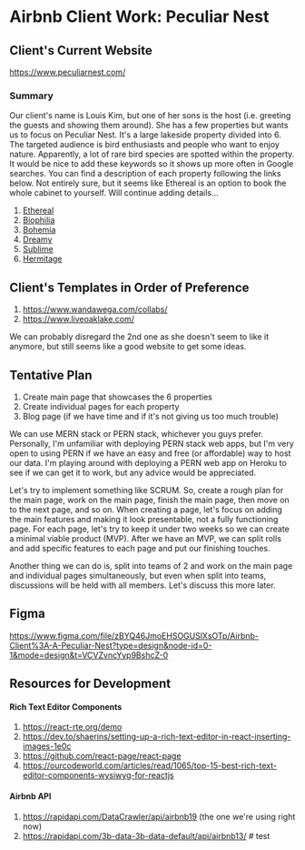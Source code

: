 # Airbnb Client Work: Peculiar Nest

## Client's Current Website
https://www.peculiarnest.com/
### Summary
Our client's name is Louis Kim, but one of her sons is the host (i.e. greeting the guests and showing them around). She has a few properties but wants us to focus on Peculiar Nest. It's a large lakeside property divided into 6. The targeted audience is bird enthusiasts and people who want to enjoy nature. Apparently, a lot of rare bird species are spotted within the property. It would be nice to add these keywords so it shows up more often in Google searches. You can find a description of each property following the links below. Not entirely sure, but it seems like Ethereal is an option to book the whole cabinet to yourself. Will continue adding details...
1. [Ethereal](https://www.airbnb.com/rooms/47567583?adults=1&s=42&unique_share_id=95BF1733-6C5C-4D74-94E3-8083C54869D0&_branch_match_id=1215477135528851549&_branch_referrer=H4sIAAAAAAAAA8soKSkottLXT0zKS9LLTdX3yTL18S00zSvOTAIAR8vamhsAAAA%3D&source_impression_id=p3_1691179650_yKFngsE5g7VlGP6M)
2. [Biophilia](https://www.airbnb.com/rooms/632893977610099509?adults=1&guests=1&s=42&unique_share_id=72dfee9f-3ed6-435a-9a47-841da1ae61e0&_branch_match_id=1215477135528851549&_branch_referrer=H4sIAAAAAAAAA8soKSkottLXT0zKS9LLTdW3KPVPdzUIcQsqSwIA02v%2FARsAAAA%3D&source_impression_id=p3_1691179861_5ErZIBzWvUVUdrKM)
3. [Bohemia](https://www.airbnb.com/rooms/52427533?adults=1&guests=1&s=42&unique_share_id=5d7fe2e2-cf56-4629-81b1-86522ec2fddc&_branch_match_id=1215477135528851549&_branch_referrer=H4sIAAAAAAAAA8soKSkottLXT0zKS9LLTdX398%2FwCsmwdAsqSwIAowgCbRsAAAA%3D&source_impression_id=p3_1691179872_pciUbiFJusmNKWz%2B)
4. [Dreamy](https://www.airbnb.com/rooms/48120269?adults=1&s=42&unique_share_id=D9B1D418-530C-4D07-803A-370F240BF865&_branch_match_id=1215477135528851549&_branch_referrer=H4sIAAAAAAAAA8soKSkottLXT0zKS9LLTdU380p2Skw0yyvOTAIAjcOjkRsAAAA%3D&source_impression_id=p3_1691179837_0N3n7gCQpdGMvzxi)
5. [Sublime](https://www.airbnb.com/rooms/48404830?adults=1&s=42&unique_share_id=75BEF419-B02B-41E5-A1B6-133512B34E50&_branch_match_id=1215477135528851549&_branch_referrer=H4sIAAAAAAAAA8soKSkottLXT0zKS9LLTdW3KAyKCvE2yivOTAIALmU%2BbBsAAAA%3D&source_impression_id=p3_1691179847_k7n%2FuL0Ek0H2XeIv)
6. [Hermitage](https://www.airbnb.com/rooms/759483143926530683?adults=1&guests=1&s=42&unique_share_id=4c263d2b-fb0e-434f-b5a1-dbd7058d9eb1&_branch_match_id=1215477135528851549&_branch_referrer=H4sIAAAAAAAAA8soKSkottLXT0zKS9LLTdXPcq30LQ5Kcw8qSwIAcviRkRsAAAA%3D&source_impression_id=p3_1691179887_7q42KzuuPOfvokQA)

## Client's Templates in Order of Preference
1. https://www.wandawega.com/collabs/
2. https://www.liveoaklake.com/
   
We can probably disregard the 2nd one as she doesn't seem to like it anymore, but still seems like a good website to get some ideas.

## Tentative Plan
1. Create main page that showcases the 6 properties 
2. Create individual pages for each property
3. Blog page (if we have time and if it's not giving us too much trouble)

We can use MERN stack or PERN stack, whichever you guys prefer. Personally, I'm unfamiliar with deploying PERN stack web apps, but I'm very open to using PERN if we have an easy and free (or affordable) way to host our data. I'm playing around with deploying a PERN web app on Heroku to see if we can get it to work, but any advice would be appreciated.

Let's try to implement something like SCRUM. So, create a rough plan for the main page, work on the main page, finish the main page, then move on to the next page, and so on. When creating a page, let's focus on adding the main features and making it look presentable, not a fully functioning page. For each page, let's try to keep it under two weeks so we can create a minimal viable product (MVP). After we have an MVP, we can split rolls and add specific features to each page and put our finishing touches.

Another thing we can do is, split into teams of 2 and work on the main page and individual pages simultaneously, but even when split into teams, discussions will be held with all members. Let's discuss this more later.


## Figma
https://www.figma.com/file/zBYQ46JmoEHSOGUSlXsOTp/Airbnb-Client%3A-A-Peculiar-Nest?type=design&node-id=0-1&mode=design&t=VCVZvncYyp9BshcZ-0

## Resources for Development
#### Rich Text Editor Components 
1. https://react-rte.org/demo
2. https://dev.to/shaerins/setting-up-a-rich-text-editor-in-react-inserting-images-1e0c
3. https://github.com/react-page/react-page
4. https://ourcodeworld.com/articles/read/1065/top-15-best-rich-text-editor-components-wysiwyg-for-reactjs

#### Airbnb API 
1. https://rapidapi.com/DataCrawler/api/airbnb19 (the one we're using right now)
2. https://rapidapi.com/3b-data-3b-data-default/api/airbnb13/
#   t e s t  
 